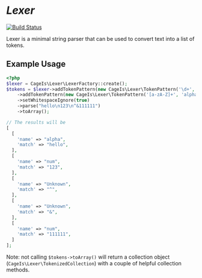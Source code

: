 # *Lexer* 
[![Build Status](https://travis-ci.org/cageis/lexer.svg?branch=master)](https://travis-ci.org/cageis/lexer) 

Lexer is a minimal string parser that can be used to convert text into a list of tokens.

## Example Usage
```php
<?php
$lexer = CageIs\Lexer\LexerFactory::create();
$tokens = $lexer->addTokenPattern(new CageIs\Lexer\TokenPattern('\d+', 'num'))
    ->addTokenPattern(new CageIs\Lexer\TokenPattern('[a-zA-Z]+', 'alpha'))
    ->setWhitespaceIgnore(true)
    ->parse("hello\n123\n^&111111")
    ->toArray();

// The results will be
[
  [
    'name' => "alpha",
    'match' => "hello",
  ],
  [
    'name' => "num",
    'match' => "123",
  ],
  [
    'name' => "Unknown",
    'match' => "^",
  ],
  [
    'name' => "Unknown",
    'match' => "&",
  ],
  [
    'name' => "num",
    'match' => "111111",
  ]
];

```
Note: not calling `$tokens->toArray()` will return a collection object (`CageIs\Lexer\TokenizedCollection`) with a couple of helpful collection methods.
